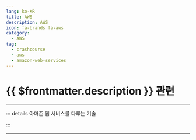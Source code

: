 ```yaml
---
lang: ko-KR
title: AWS
description: AWS
icon: fa-brands fa-aws
category:
  - AWS
tag:
  - crashcourse
  - aws 
  - amazon-web-services
---
```


# {{ $frontmatter.description }} 관련

<ShieldsGroup logos="amazon,amazonaws,amazonec2,amazonecs,amazoneks,amazons3"/>

---

::: details 아마존 웹 서비스를 다루는 기술

<ToCLocal basePath="/aws/art-of-aws" />

:::

---
